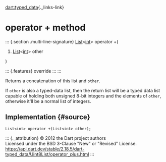 [dart:typed\_data](../../dart-typed_data/dart-typed_data-library){._links-link}

operator + method
=================

::: {.section .multi-line-signature}
[List](../../dart-core/list-class)\<[int](../../dart-core/int-class)\>
operator +(

1.  [List](../../dart-core/list-class)\<[int](../../dart-core/int-class)\>
    other

)

::: {.features}
override
:::
:::

Returns a concatenation of this list and `other`.

If `other` is also a typed-data list, then the return list will be a
typed data list capable of holding both unsigned 8-bit integers and the
elements of `other`, otherwise it\'ll be a normal list of integers.

Implementation {#source}
--------------

``` {.language-dart data-language="dart"}
List<int> operator +(List<int> other);
```

::: {._attribution}
© 2012 the Dart project authors\
Licensed under the BSD 3-Clause \"New\" or \"Revised\" License.\
<https://api.dart.dev/stable/2.18.5/dart-typed_data/Uint8List/operator_plus.html>
:::
